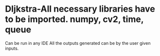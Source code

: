# DIjkstra-All necessary libraries have to be imported. numpy, cv2, time, queue
Can be run in any IDE
All the outputs generated can be by the user given inputs.
